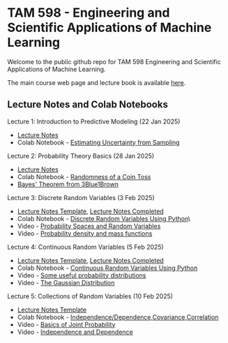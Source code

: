 # TAM 598 - Engineering and Scientific Applications of Machine Learning 

Welcome to the public github repo for TAM 598 Engineering and Scientific Applications of Machine Learning. 

The main course web page and lecture book is available [here](https://elifleaf.github.io/intro-scientific-ml/index.html).

## Lecture Notes and Colab Notebooks 

Lecture 1: Introduction to Predictive Modeling (22 Jan 2025)
+ [Lecture Notes](TAM598-Lecture1-22Jan.pdf)
+ Colab Notebook - [Estimating Uncertainty from Sampling](https://colab.research.google.com/drive/1gBJRecqxxtmd2hVnS9bM7sVEKwwzuCnF)

Lecture 2: Probability Theory Basics (28 Jan 2025)
+ [Lecture Notes](TAM598-Lecture2-28Jan.pdf)
+ Colab Notebook - [Randomness of a Coin Toss](https://colab.research.google.com/drive/1wCrwqNFejwWU3GBJ2dpfyGjj3RTsIwrt)
+ [Bayes' Theorem from 3Blue1Brown](https://www.youtube.com/watch?v=HZGCoVF3YvM)
  
Lecture 3: Discrete Random Variables (3 Feb 2025)
+ [Lecture Notes Template](TAM598-Lecture3-Template-3Feb.pdf), [Lecture Notes Completed](TAM598-Lecture3-3Feb.pdf)
+ Colab Notebook - [Discrete Random Variables Using Python](https://colab.research.google.com/drive/1oeR4GhnhVjOrFQa_Wy5qd5NbvO0mzU6s)\
+ Video - [Probability Spaces and Random Variables](https://www.youtube.com/watch?v=DqGUwoz4d4M)
+ Video - [Probability density and mass functions](https://www.youtube.com/watch?v=hDjcxi9p0ak)

Lecture 4: Continuous Random Variables (5 Feb 2025)
+ [Lecture Notes Template](TAM598-Lecture4-Template-Feb5.pdf), [Lecture Notes Completed](TAM598-Lecture4-Feb5.pdf)
+ Colab Notebook - [Continuous Random Variables Using Python](https://colab.research.google.com/drive/1sWAE-tm6uQsr3KSjl3UuTwPjK269YVjf)
+ Video - [Some useful probability distributions](https://www.youtube.com/watch?v=8OaNOCblGZY)
+ Video - [The Gaussian Distribution](https://www.youtube.com/watch?v=wc7oZB15rYQ) 

Lecture 5: Collections of Random Variables (10 Feb 2025)
+ [Lecture Notes Template](TAM598-Lecture5-Template-10Feb.pdf)
+ Colab Notebook - [Independence/Dependence,Covariance,Correlation](https://colab.research.google.com/drive/1wcHEf5DyQH4FEw_kNTTiTx1NGrgCs4gO)
+ Video - [Basics of Joint Probability](https://www.youtube.com/watch?v=CQS4xxz-2s4)
+ Video - [Independence and Dependence](https://www.youtube.com/watch?v=mjkc5gqSO8Q)
  



  


